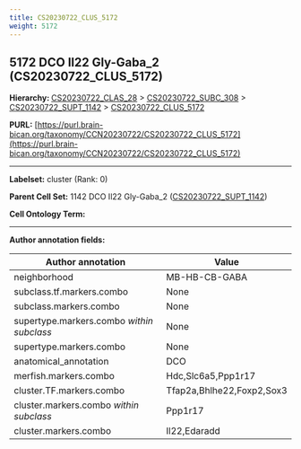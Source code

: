 ```yaml
---
title: CS20230722_CLUS_5172
weight: 5172
---
```

## 5172 DCO Il22 Gly-Gaba_2 (CS20230722_CLUS_5172)
<b>Hierarchy: </b>
[CS20230722_CLAS_28](../CS20230722_CLAS_28) >
[CS20230722_SUBC_308](../CS20230722_SUBC_308) >
[CS20230722_SUPT_1142](../CS20230722_SUPT_1142) >
[CS20230722_CLUS_5172](../CS20230722_CLUS_5172)

**PURL:** [https://purl.brain-bican.org/taxonomy/CCN20230722/CS20230722_CLUS_5172](https://purl.brain-bican.org/taxonomy/CCN20230722/CS20230722_CLUS_5172)

---


**Labelset:** cluster (Rank: 0)

**Parent Cell Set:** 1142 DCO Il22 Gly-Gaba_2 ([CS20230722_SUPT_1142](../CS20230722_SUPT_1142))



**Cell Ontology Term:** 

[MARKER GENES.]: #


---

[TRANSFERRED ANNOTATIONS.]: #


[AUTHOR ANNOTATION FIELDS.]: #


**Author annotation fields:**

| Author annotation | Value |
|-------------------|-------|
|neighborhood|MB-HB-CB-GABA|
|subclass.tf.markers.combo|None|
|subclass.markers.combo|None|
|supertype.markers.combo _within subclass_|None|
|supertype.markers.combo|None|
|anatomical_annotation|DCO|
|merfish.markers.combo|Hdc,Slc6a5,Ppp1r17|
|cluster.TF.markers.combo|Tfap2a,Bhlhe22,Foxp2,Sox3|
|cluster.markers.combo _within subclass_|Ppp1r17|
|cluster.markers.combo|Il22,Edaradd|

